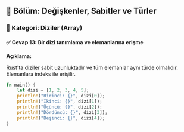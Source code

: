 ## 📘 Bölüm: Değişkenler, Sabitler ve Türler  
### 🔹 Kategori: Diziler (Array)  
#### ✅ Cevap 13: Bir dizi tanımlama ve elemanlarına erişme

**Açıklama:**

Rust'ta diziler sabit uzunluktadır ve tüm elemanlar aynı türde olmalıdır. Elemanlara indeks ile erişilir.

```rust
fn main() {
    let dizi = [1, 2, 3, 4, 5];
    println!("Birinci: {}", dizi[0]);
    println!("İkinci: {}", dizi[1]);
    println!("Üçüncü: {}", dizi[2]);
    println!("Dördüncü: {}", dizi[3]);
    println!("Beşinci: {}", dizi[4]);
}
```
